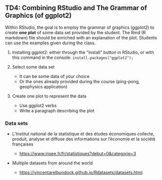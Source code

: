 ## TD4: Combining RStudio and The Grammar of Graphics (of ggplot2)

Within RStudio, the goal is to employ the grammar of graphics
(ggplot2) to create **one plot** of some data set provided by the
student. The Rmd (R markdown) file should be enriched with an
explanation of the plot. Students can use the examples given during
the class.

1. Installing ggplot2: either through the "Install" button in RStudio, or with this command in the console:
     `install.packages("ggplot2");`

2. Select some data set
   - It can be some data of your choice
   - Or the ones already provided during the course (ping-pong, geophysics application)

3. Create one plot to represent the data
   - Use ggplot2 verbs
   - Write a paragraph describing the plot

### Data sets

- L’Institut national de la statistique et des
  études économiques collecte, produit, analyse et diffuse des
  informations sur l’économie et la société françaises
  - https://www.insee.fr/fr/statistiques?debut=0&categorie=3

- Multiple datasets from around the world
  - https://vincentarelbundock.github.io/Rdatasets/datasets.html
